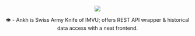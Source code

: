 
<p align="center">
	<img src="https://github.com/Yucked/Ankh/assets/20461656/024075a8-65be-4d5e-be21-d70ce70fd8fa" />
	</br>
	<p align="center">
	     👁️ - Ankh is Swiss Army Knife of IMVU; offers REST API wrapper & historical data access with a neat frontend.
  </p>  
</p>


